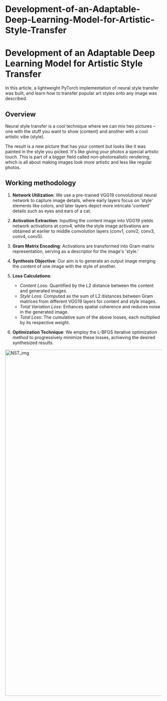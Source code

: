 # Development-of-an-Adaptable-Deep-Learning-Model-for-Artistic-Style-Transfer

# Development of an Adaptable Deep Learning Model for Artistic Style Transfer

In this article, a lightweight PyTorch implementation of neural style transfer was built, and learn how to transfer popular art styles onto any image was described.


## Overview

Neural style transfer is a cool technique where we can mix two pictures – one with the stuff you want to show (content) and another with a cool artistic vibe (style).

The result is a new picture that has your content but looks like it was painted in the style you picked. It's like giving your photos a special artistic touch. This is part of a bigger field called non-photorealistic rendering, which is all about making images look more artistic and less like regular photos.
## Working methodology

1. **Network Utilization**: We use a pre-trained VGG19 convolutional neural network to capture image details, where early layers focus on 'style' elements like colors, and later layers depict more intricate 'content' details such as eyes and ears of a cat.

2. **Activation Extraction**: Inputting the content image into VGG19 yields network activations at conv4, while the style image activations are obtained at earlier to middle convolution layers (conv1, conv2, conv3, conv4, conv5).

3. **Gram Matrix Encoding**: Activations are transformed into Gram matrix representation, serving as a descriptor for the image's 'style.'

4. **Synthesis Objective**: Our aim is to generate an output image merging the content of one image with the style of another.

5. **Loss Calculations**:
   - *Content Loss*: Quantified by the L2 distance between the content and generated images.
   - *Style Loss*: Computed as the sum of L2 distances between Gram matrices from different VGG19 layers for content and style images.
   - *Total Variation Loss*: Enhances spatial coherence and reduces noise in the generated image.
   - *Total Loss*: The cumulative sum of the above losses, each multiplied by its respective weight.

6. **Optimization Technique**: We employ the L-BFGS iterative optimization method to progressively minimize these losses, achieving the desired synthesized results.
<img width="1114" alt="NST_img" src="https://github.com/tirtharajpal/-Development-of-an-Adaptable-Deep-Learning-Model-for-Artistic-Style-Transfer/assets/150589994/1b72e209-4835-44b1-8f53-2b2e54d15ec2">

